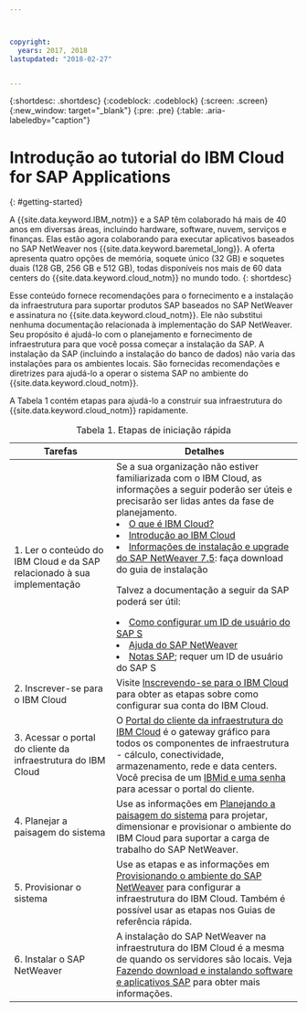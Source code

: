 ```yaml
---



copyright:
  years: 2017, 2018
lastupdated: "2018-02-27"


---
```


{:shortdesc: .shortdesc}
{:codeblock: .codeblock}
{:screen: .screen}
{:new_window: target="_blank"}
{:pre: .pre}
{:table: .aria-labeledby="caption"}

# Introdução ao tutorial do IBM Cloud for SAP Applications 
{: #getting-started}

A {{site.data.keyword.IBM_notm}} e a SAP têm colaborado há mais de 40 anos em diversas áreas, incluindo hardware, software, nuvem, serviços e finanças. Elas estão agora colaborando para executar aplicativos baseados no SAP NetWeaver nos {{site.data.keyword.baremetal_long}}. A oferta apresenta quatro opções de memória, soquete único (32 GB) e soquetes duais (128 GB, 256 GB e 512 GB), todas disponíveis nos mais de 60 data centers do {{site.data.keyword.cloud_notm}} no mundo todo.
{: shortdesc}

Esse conteúdo fornece recomendações para o fornecimento e a instalação da infraestrutura para suportar produtos SAP baseados no SAP NetWeaver e assinatura no {{site.data.keyword.cloud_notm}}. Ele não substitui nenhuma documentação relacionada à implementação do SAP NetWeaver. Seu propósito é ajudá-lo com o planejamento e fornecimento de infraestrutura para que você possa começar a instalação da SAP. A instalação da SAP (incluindo a instalação do banco de dados) não varia das instalações para os ambientes locais. São fornecidas recomendações e diretrizes para ajudá-lo a operar o sistema SAP no ambiente do {{site.data.keyword.cloud_notm}}.

A Tabela 1 contém etapas para ajudá-lo a construir sua infraestrutura do {{site.data.keyword.cloud_notm}} rapidamente.
<table>
   <CAPTION>Tabela 1. Etapas de iniciação rápida</CAPTION>
   <THEAD>
   <TR>
   <th>Tarefas</th>
   <th>Detalhes</th>
   </TR>
   </THEAD>
   <TBODY>
   <tr>
   <td>1. Ler o conteúdo do IBM Cloud e da SAP relacionado à sua implementação</td>
   <td>Se a sua organização não estiver familiarizada com o IBM Cloud, as informações a seguir poderão ser úteis e precisarão ser lidas antes da fase de planejamento.
   <li><a href="https://ibm.com/cloud-computing/">O que é IBM Cloud?</a></li>
   <li><a href="https://ibm.com/cloud/get-started">Introdução ao IBM Cloud</a></li>
   <li><a href="https://help.sap.com/nw75#section2">Informações de instalação e upgrade do SAP NetWeaver 7.5</a>: faça download do guia de instalação</li>
   
   Talvez a documentação a seguir da SAP poderá ser útil:
   <li><a href="https://www.sapappsdevelopmentpartnercenter.com/en/faq/program-faqs_2/how-to-receive-an-s-user-to-access-the-s_77/">Como configurar um ID de usuário do SAP S</a></li>
   <li><a href="https://help.sap.com/netweaver">Ajuda do SAP NetWeaver</a></li>
   <li><a href="https://support.sap.com">Notas SAP</a>; requer um ID de usuário do SAP S</li>
   </td>
   <tr>
   <td>2. Inscrever-se para o IBM Cloud</td>
   <td>Visite <a href="https://console.bluemix.net/docs/admin/adminpublic.html#signing-up-for-ibm-cloud">Inscrevendo-se para o IBM Cloud</a> para obter as etapas sobre como configurar sua conta do IBM Cloud.</td>
 <tr>
   <td>3. Acessar o portal do cliente da infraestrutura do IBM Cloud</td>
   <td>O <a href="https://control.softlayer.com">Portal do cliente da infraestrutura do IBM Cloud</a> é o gateway gráfico para todos os componentes de infraestrutura - cálculo, conectividade, armazenamento, rede e data centers. Você precisa de um <a href="https://console.bluemix.net/docs/customer-portal/getting-started.html#getting-started">IBMid e uma senha</a> para acessar o portal do cliente.</td> 
   <tr>
   <td>4. Planejar a paisagem do sistema</td>
   <td>Use as informações em <a href="sap-planning-your-system-landscape.html#planning-your-system-landscape">Planejando a paisagem do sistema</a> para projetar, dimensionar e provisionar o ambiente do IBM Cloud para suportar a carga de trabalho do SAP NetWeaver.</td>  
 <tr>
   <td>5. Provisionar o sistema</td>
   <td>Use as etapas e as informações em <a href="sap-provision-environment.html#provision_environment">Provisionando o ambiente do SAP NetWeaver</a> para configurar a infraestrutura do IBM Cloud. Também é possível usar as etapas nos Guias de referência rápida.</td>
   <tr>
   <td>6. Instalar o SAP NetWeaver</td>
   <td>A instalação do SAP NetWeaver na infraestrutura do IBM Cloud é a mesma de quando os servidores são locais. Veja <a href="sap-installing-SAP-landscape.html#install_sap">Fazendo download e instalando software e aplicativos SAP</a> para obter mais informações.</td>
   </td>
   </tr>
   </TBODY>
   </table>
